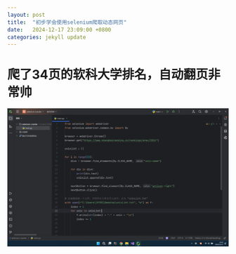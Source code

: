 ```yaml
---
layout: post
title:  "初步学会使用selenium爬取动态网页"
date:   2024-12-17 23:09:00 +0800
categories: jekyll update
---
```


# 爬了34页的软科大学排名，自动翻页非常帅

![](/images/Screenshot%202024-12-17%20225518.png)
